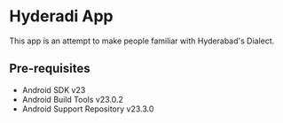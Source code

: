 Hyderadi App
===================================

This app is an attempt to make people familiar with Hyderabad's Dialect.

Pre-requisites
--------------

- Android SDK v23
- Android Build Tools v23.0.2
- Android Support Repository v23.3.0
